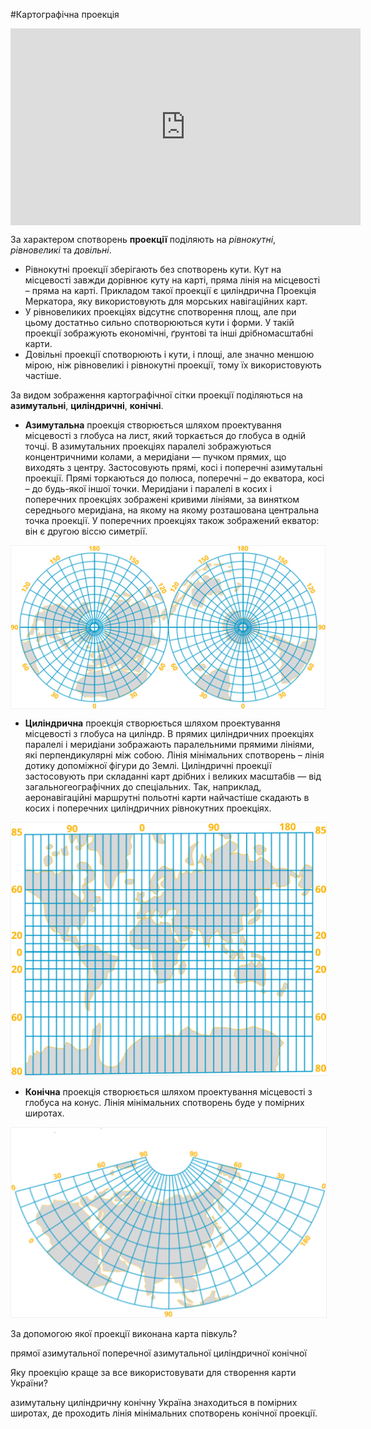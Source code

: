 #Картографічна проекція

<div class="space">
<div class="fluidMedia">
<iframe align="center" width="560" height="315" src="https://www.youtube.com/embed/2nGIrC2Y7vQ" frameborder="0" allowfullscreen></iframe>
</div>
<div class="popup">
</div>
</div>

За характером спотворень **проекції** поділяють на *рівнокутні*, *рівновеликі* та *довільні*.

* <span class="p1">Рівнокутні проекції</span> зберігають без спотворень кути. Кут на
місцевості завжди дорівнює куту на карті, пряма лінія на місцевості –
пряма на карті. Прикладом такої проекції є циліндрична Проекція
Меркатора, яку використовують для морських навігаційних карт.
* У <span class="p1">рівновеликих проекціях</span> відсутнє спотворення площ, але при
цьому достатньо сильно спотворюються кути і форми. У такій проекції
зображують економічні, ґрунтові та інші дрібномасштабні карти.
* <span class="p1">Довільні проекції</span> спотворюють і кути, і площі, але значно меншою мірою, ніж рівновеликі і рівнокутні проекції, тому їх використовують частіше.

За видом зображення картографічної сітки проекції поділяються на
**азимутальні**, **циліндричні**, **конічні**.

<ul>
<li><b>Азимутальна</b> проекція створюється шляхом проектування місцевості з глобуса на лист, який торкається до глобуса в одній точці. В азимутальних проекціях паралелі зображуються концентричними колами, а меридіани — пучком прямих, що виходять з центру. Застосовують прямі, косі і поперечні азимутальні проекції. Прямі торкаються до полюса, поперечні – до екватора, косі – до будь-якої іншої точки. Меридіани і паралелі в косих і поперечних проекціях зображені кривими лініями, за винятком середнього меридіана, на якому на якому розташована центральна точка проекції. У поперечних проекціях також зображений екватор: він є другою віссю симетрії.
</li>
</ul>

<div align="center">
<img align="center" src="azimuth.jpg"/>
</div>

<ul>
<li><b>Циліндрична</b> проекція створюється шляхом проектування місцевості
з глобуса на циліндр. В прямих циліндричних проекціях паралелі і меридіани зображають паралельними прямими лініями, які перпендикулярні між собою. Лінія мінімальних спотворень – лінія дотику допоміжної фігури до Землі. Циліндричні проекції застосовують при складанні карт дрібних і великих масштабів — від загальногеографічних до спеціальних. Так, наприклад, аеронавігаційні маршрутні польотні карти найчастіше скадають в косих і поперечних циліндричних рівнокутних проекціях.
</li>
</ul>

<div align="center">
<img src="cylindr.jpg" style="border:1px solid #EFEFEF;"/>
</div>

<ul>
<li><b>Конічна</b> проекція створюється шляхом проектування місцевості з глобуса на конус. Лінія мінімальних спотворень буде у помірних широтах.
</li>
</ul>

<div align="center">
<img src="geog_kon1.jpg" style="border:1px solid #EFEFEF;"/>
</div>




<quiz correctLabel="correct" incorrectLabel="incorrect" checkLabel="check"> 
    <question text="">
        <p>За допомогою якої проекції виконана карта півкуль?</p>
        <answer>прямої  азимутальної</answer>
        <answer correct>поперечної  азимутальної</answer>
        <answer>циліндричної</answer>
        <answer>конічної</answer>
    </question>
    <question text="">
        <p>Яку проекцію краще за все використовувати для створення карти України?</p>
        <answer>азимутальну</answer>
        <answer correct>циліндричну</answer>
        <answer>конічну</answer>
    <explanation>
    Україна знаходиться в помірних широтах, де проходить лінія мінімальних спотворень конічної проекції.
    </explanation>
    </question>
</quiz>
